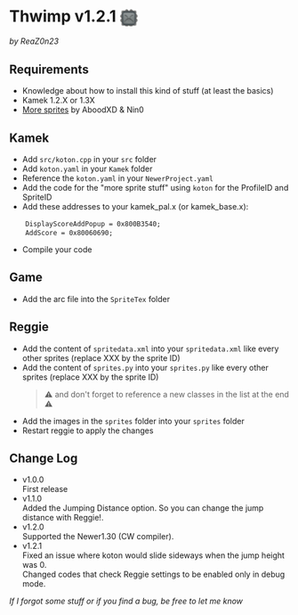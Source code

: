 # Thwimp v1.2.1 <img src="https://github.com/Developers-Collective/NSMBW-Custom-Sprites/blob/main/CustomSprites/Thwimp/Reggie/sprites/Koton_0.png" width="32" align="center" />
*by ReaZ0n23*


## Requirements
- Knowledge about how to install this kind of stuff (at least the basics)
- Kamek 1.2.X or 1.3X
- [More sprites](https://github.com/Synell/NSMBW-Custom-Sprites/releases/tag/MoreSprites) by AboodXD & Nin0


## Kamek
- Add `src/koton.cpp` in your `src` folder
- Add `koton.yaml` in your `Kamek` folder
- Reference the `koton.yaml` in your `NewerProject.yaml`
- Add the code for the "more sprite stuff" using `koton` for the ProfileID and SpriteID
- Add these addresses to your kamek_pal.x (or kamek_base.x):
```
	DisplayScoreAddPopup = 0x800B3540;
	AddScore = 0x80060690;
```
- Compile your code


## Game
- Add the arc file into the `SpriteTex` folder


## Reggie
- Add the content of `spritedata.xml` into your `spritedata.xml` like every other sprites (replace XXX by the sprite ID)
- Add the content of `sprites.py` into your `sprites.py` like every other sprites (replace XXX by the sprite ID)
	> ⚠️ and don't forget to reference a new classes in the list at the end ⚠️
- Add the images in the `sprites` folder into your `sprites` folder
- Restart reggie to apply the changes


## Change Log
 - v1.0.0  
   First release
 - v1.1.0  
   Added the Jumping Distance option. So you can change the jump distance with Reggie!.
 - v1.2.0  
   Supported the Newer1.30 (CW compiler).
 - v1.2.1  
   Fixed an issue where koton would slide sideways when the jump height was 0.  
   Changed codes that check Reggie settings to be enabled only in debug mode.  
  
  
*If I forgot some stuff or if you find a bug, be free to let me know*
